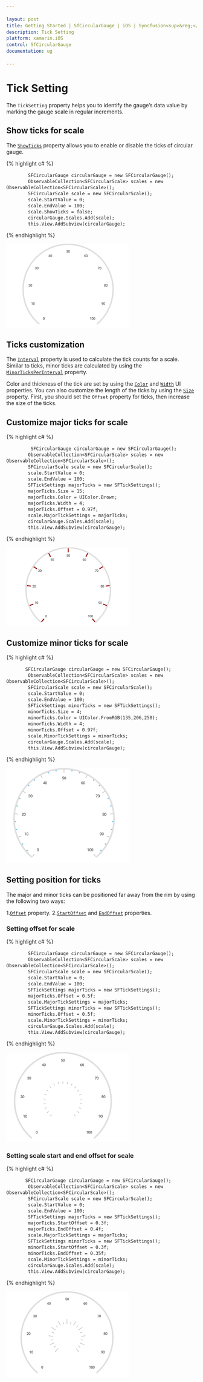 ```yaml
---

layout: post
title: Getting Started | SfCircularGauge | iOS | Syncfusion<sup>&reg;</sup>
description: Tick Setting
platform: xamarin.iOS
control: SfCircularGauge
documentation: ug

---
```


# Tick Setting

The `TickSetting` property helps you to identify the gauge’s data value by marking the gauge scale in regular increments.

## Show ticks for scale

The [`ShowTicks`](https://help.syncfusion.com/cr/xamarin-ios/Syncfusion.SfGauge.iOS.SFCircularScale.html#Syncfusion_SfGauge_iOS_SFCircularScale_ShowTicks) property allows you to enable or disable the ticks of circular gauge.

{% highlight c# %}

            SFCircularGauge circularGauge = new SFCircularGauge();
            ObservableCollection<SFCircularScale> scales = new ObservableCollection<SFCircularScale>();
            SFCircularScale scale = new SFCircularScale();
            scale.StartValue = 0;
            scale.EndValue = 100;
            scale.ShowTicks = false;
            circularGauge.Scales.Add(scale);
            this.View.AddSubview(circularGauge);

{% endhighlight %}

![](tick-setting_images/show-ticks.png)

## Ticks customization 

The [`Interval`](https://help.syncfusion.com/cr/xamarin-ios/Syncfusion.SfGauge.iOS.SFCircularScale.html#Syncfusion_SfGauge_iOS_SFCircularScale_Interval) property is used to calculate the tick counts for a scale. Similar to ticks, minor ticks are calculated by using the [`MinorTicksPerInterval`](https://help.syncfusion.com/cr/xamarin-ios/Syncfusion.SfGauge.iOS.SFCircularScale.html#Syncfusion_SfGauge_iOS_SFCircularScale_MinorTicksPerInterval) property.

Color and thickness of the tick are set by using the [`Color`](https://help.syncfusion.com/cr/xamarin-ios/Syncfusion.SfGauge.iOS.SFTickSettings.html#Syncfusion_SfGauge_iOS_SFTickSettings_Color) and [`Width`](https://help.syncfusion.com/cr/xamarin-ios/Syncfusion.SfGauge.iOS.SFTickSettings.html#Syncfusion_SfGauge_iOS_SFTickSettings_Width) UI properties. You can also customize the length of the ticks by using the  [`Size`](https://help.syncfusion.com/cr/xamarin-ios/Syncfusion.SfGauge.iOS.SFTickSettings.html#Syncfusion_SfGauge_iOS_SFTickSettings_Size) property. First, you should set the `Offset` property for ticks, then increase the size of the ticks.

## Customize major ticks for scale  

{% highlight c# %}

             SFCircularGauge circularGauge = new SFCircularGauge();
            ObservableCollection<SFCircularScale> scales = new ObservableCollection<SFCircularScale>();
            SFCircularScale scale = new SFCircularScale();
            scale.StartValue = 0;
            scale.EndValue = 100;
            SFTickSettings majorTicks = new SFTickSettings();
            majorTicks.Size = 15;
            majorTicks.Color = UIColor.Brown;
            majorTicks.Width = 4;
            majorTicks.Offset = 0.97f;
            scale.MajorTickSettings = majorTicks;
            circularGauge.Scales.Add(scale);
            this.View.AddSubview(circularGauge);
  
{% endhighlight %}

![](tick-setting_images/majortick-customise.png)

## Customize minor ticks for scale

{% highlight c# %}

           SFCircularGauge circularGauge = new SFCircularGauge();
            ObservableCollection<SFCircularScale> scales = new ObservableCollection<SFCircularScale>();
            SFCircularScale scale = new SFCircularScale();
            scale.StartValue = 0;
            scale.EndValue = 100;
            SFTickSettings minorTicks = new SFTickSettings();
            minorTicks.Size = 4;
            minorTicks.Color = UIColor.FromRGB(135,206,250);
            minorTicks.Width = 4;
            minorTicks.Offset = 0.97f;
            scale.MinorTickSettings = minorTicks;
            circularGauge.Scales.Add(scale);
            this.View.AddSubview(circularGauge);
  
{% endhighlight %}

![](tick-setting_images/minortick-customise.png)

## Setting position for ticks

The major and minor ticks can be positioned far away from the rim by using the following two ways:

1.[`Offset`](https://help.syncfusion.com/cr/xamarin-ios/Syncfusion.SfGauge.iOS.SFTickSettings.html#Syncfusion_SfGauge_iOS_SFTickSettings_Offset) property. 
2.[`StartOffset`](https://help.syncfusion.com/cr/xamarin-ios/Syncfusion.SfGauge.iOS.SFTickSettings.html#Syncfusion_SfGauge_iOS_SFTickSettings_StartOffset) and [`EndOffset`](https://help.syncfusion.com/cr/xamarin-ios/Syncfusion.SfGauge.iOS.SFTickSettings.html#Syncfusion_SfGauge_iOS_SFTickSettings_EndOffset) properties.

### Setting offset for scale

{% highlight c# %}

            SFCircularGauge circularGauge = new SFCircularGauge();
            ObservableCollection<SFCircularScale> scales = new ObservableCollection<SFCircularScale>();
            SFCircularScale scale = new SFCircularScale();
            scale.StartValue = 0;
            scale.EndValue = 100;
            SFTickSettings majorTicks = new SFTickSettings();
            majorTicks.Offset = 0.5f;
            scale.MajorTickSettings = majorTicks;
            SFTickSettings minorTicks = new SFTickSettings();
            minorTicks.Offset = 0.5f;
            scale.MinorTickSettings = minorTicks;
            circularGauge.Scales.Add(scale);
            this.View.AddSubview(circularGauge);

{% endhighlight %}

![](tick-setting_images/offset.png)

### Setting scale start and end offset for scale

{% highlight c# %}

           SFCircularGauge circularGauge = new SFCircularGauge();
            ObservableCollection<SFCircularScale> scales = new ObservableCollection<SFCircularScale>();
            SFCircularScale scale = new SFCircularScale();
            scale.StartValue = 0;
            scale.EndValue = 100;
            SFTickSettings majorTicks = new SFTickSettings();
            majorTicks.StartOffset = 0.3f;
            majorTicks.EndOffset = 0.4f;
            scale.MajorTickSettings = majorTicks;
            SFTickSettings minorTicks = new SFTickSettings();
            minorTicks.StartOffset = 0.3f;
            minorTicks.EndOffset = 0.35f;
            scale.MinorTickSettings = minorTicks;
            circularGauge.Scales.Add(scale);
            this.View.AddSubview(circularGauge);
  
{% endhighlight %}

![](tick-setting_images/start-end-offset.png)
